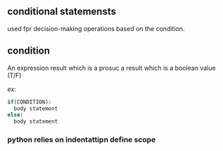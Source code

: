 ## conditional statemensts 
used fpr decision-making operations based on the condition.

## condition
An expression result which is a prosuc a result which is a boolean value (T/F)

ex:
``` python
if(CONDITION):
  body statement 
else:
  body statement 
```
### python relies on indentattipn define scope 

